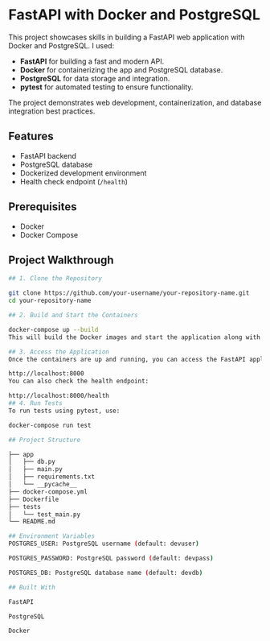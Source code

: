 # FastAPI with Docker and PostgreSQL

This project showcases skills in building a FastAPI web application with Docker and PostgreSQL. I used:
- **FastAPI** for building a fast and modern API.
- **Docker** for containerizing the app and PostgreSQL database.
- **PostgreSQL** for data storage and integration.
- **pytest** for automated testing to ensure functionality.

The project demonstrates web development, containerization, and database integration best practices.


## Features
- FastAPI backend
- PostgreSQL database
- Dockerized development environment
- Health check endpoint (`/health`)

## Prerequisites
- Docker
- Docker Compose

## Project Walkthrough
```bash
## 1. Clone the Repository

git clone https://github.com/your-username/your-repository-name.git
cd your-repository-name

## 2. Build and Start the Containers

docker-compose up --build
This will build the Docker images and start the application along with the PostgreSQL container.

## 3. Access the Application
Once the containers are up and running, you can access the FastAPI application at:

http://localhost:8000
You can also check the health endpoint:

http://localhost:8000/health
## 4. Run Tests
To run tests using pytest, use:

docker-compose run test

## Project Structure

├── app
│   ├── db.py
│   ├── main.py
│   ├── requirements.txt
│   └── __pycache__
├── docker-compose.yml
├── Dockerfile
├── tests
│   └── test_main.py
└── README.md

## Environment Variables
POSTGRES_USER: PostgreSQL username (default: devuser)

POSTGRES_PASSWORD: PostgreSQL password (default: devpass)

POSTGRES_DB: PostgreSQL database name (default: devdb)

## Built With

FastAPI

PostgreSQL

Docker
